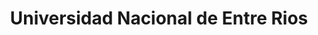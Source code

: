 ---
name: Jonathan Nicolet
title: Universidad Nacional de Entre Rios
modal-id: 1
img: default.jpg
alt: Picture of Jonathan
topic: 'Classification of atrial electrograms in atrial fibrillation using Information Theory-based measures'
bio: 
website: 
tags: oral-icml2019
featuredOrder: 4
---
